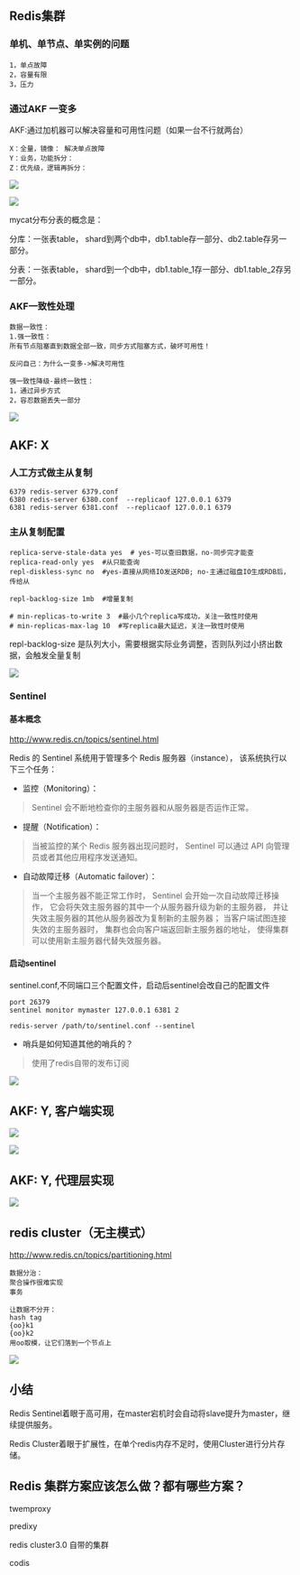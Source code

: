 ## Redis集群

### 单机、单节点、单实例的问题

```text
1，单点故障
2，容量有限
3，压力
```


### 通过AKF 一变多

AKF:通过加机器可以解决容量和可用性问题（如果一台不行就两台）

```text
X：全量，镜像： 解决单点故障
Y：业务，功能拆分： 
Z：优先级，逻辑再拆分： 
```

![](../images/redis_akf.png)

![](../images/akf.jpg)

mycat分布分表的概念是：

分库：一张表table， shard到两个db中，db1.table存一部分、db2.table存另一部分。

分表：一张表table， shard到一个db中，db1.table_1存一部分、db1.table_2存另一部分。


### AKF一致性处理

```text
数据一致性：
1.强一致性：
所有节点阻塞直到数据全部一致，同步方式阻塞方式，破坏可用性！

反问自己：为什么一变多->解决可用性

强一致性降级-最终一致性：
1，通过异步方式
2，容忍数据丢失一部分
```

![](../images/redis_akf-2.png)

## AKF: X

### 人工方式做主从复制

```text
6379 redis-server 6379.conf
6380 redis-server 6380.conf  --replicaof 127.0.0.1 6379
6381 redis-server 6381.conf  --replicaof 127.0.0.1 6379
```

### 主从复制配置

```text
replica-serve-stale-data yes  # yes-可以查旧数据，no-同步完才能查
replica-read-only yes  #从只能查询
repl-diskless-sync no  #yes-直接从网络IO发送RDB; no-主通过磁盘IO生成RDB后，传给从

repl-backlog-size 1mb  #增量复制

# min-replicas-to-write 3  #最小几个replica写成功，关注一致性时使用
# min-replicas-max-lag 10  #写replica最大延迟，关注一致性时使用
```

repl-backlog-size 是队列大小，需要根据实际业务调整，否则队列过小挤出数据，会触发全量复制

![](../images/redis增量复制队列大小.png)


### Sentinel

#### 基本概念

http://www.redis.cn/topics/sentinel.html

Redis 的 Sentinel 系统用于管理多个 Redis 服务器（instance）， 该系统执行以下三个任务：


* 监控（Monitoring）： 

> Sentinel 会不断地检查你的主服务器和从服务器是否运作正常。

* 提醒（Notification）：
> 当被监控的某个 Redis 服务器出现问题时， Sentinel 可以通过 API 向管理员或者其他应用程序发送通知。

* 自动故障迁移（Automatic failover）： 

> 当一个主服务器不能正常工作时， Sentinel 会开始一次自动故障迁移操作， 它会将失效主服务器的其中一个从服务器升级为新的主服务器， 并让失效主服务器的其他从服务器改为复制新的主服务器； 当客户端试图连接失效的主服务器时， 集群也会向客户端返回新主服务器的地址， 使得集群可以使用新主服务器代替失效服务器。


#### 启动sentinel

sentinel.conf,不同端口三个配置文件，启动后sentinel会改自己的配置文件

```text
port 26379
sentinel monitor mymaster 127.0.0.1 6381 2
```

```text
redis-server /path/to/sentinel.conf --sentinel
```

* 哨兵是如何知道其他的哨兵的？

> 使用了redis自带的发布订阅

![](../images/redis_sentinel.png)


## AKF: Y, 客户端实现

![](../images/redis_AKF_Y.png)


![](../images/redis_y_一致性hash.png)


## AKF: Y, 代理层实现

![](../images/redis_y_proxy.png)


## redis cluster（无主模式）

http://www.redis.cn/topics/partitioning.html

```text
数据分治：
聚合操作很难实现
事务

让数据不分开：
hash tag
{oo}k1
{oo}k2
用oo取模，让它们落到一个节点上
```

![](../images/redis_cluster.png)

## 小结

Redis Sentinel着眼于高可用，在master宕机时会自动将slave提升为master，继续提供服务。

Redis Cluster着眼于扩展性，在单个redis内存不足时，使用Cluster进行分片存储。

## Redis 集群方案应该怎么做？都有哪些方案？

twemproxy

predixy

redis cluster3.0 自带的集群

codis


